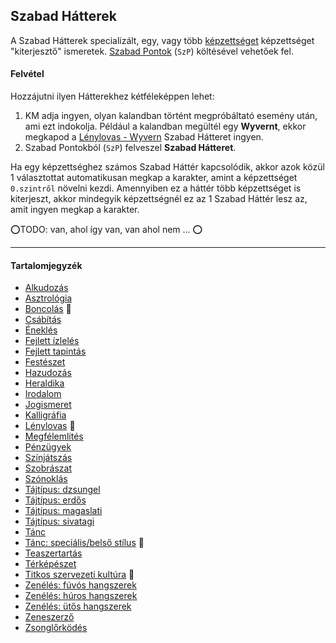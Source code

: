## Szabad Hátterek

<!-- tag: szabad_hatter -->

A Szabad Hátterek specializált, egy, vagy több [képzettséget](031_kepzettseglista.md) képzettséget "kiterjesztő" ismeretek. [Szabad Pontok](017_02_szp.md) (`SzP`) költésével vehetőek fel.

#### Felvétel

Hozzájutni ilyen Hátterekhez kétféleképpen lehet:
1. KM adja ingyen, olyan kalandban történt megpróbáltató esemény után, ami ezt indokolja. Például a kalandban megültél egy **Wyvernt**, ekkor megkapod a [Lénylovas - Wyvern](hatterek.szabad/lenylovas.md) Szabad Hátteret ingyen.
2.  Szabad Pontokból (`SzP`) felveszel **Szabad Hátteret**.

Ha egy képzettséghez számos Szabad Háttér kapcsolódik, akkor azok közül 1 választottat automatikusan megkap a karakter, amint a képzettséget `0.szintről` növelni kezdi. Amennyiben ez a háttér több képzettséget is kiterjeszt, akkor mindegyik képzettségnél ez az 1 Szabad Háttér lesz az, amit ingyen megkap a karakter.

⭕TODO: van, ahol így van, van ahol nem ... ⭕

---
#### Tartalomjegyzék

- [Alkudozás](hatterek.szabad/alkudozas.md)
- [Asztrológia](hatterek.szabad/asztrologia.md)
- [Boncolás](hatterek.szabad/boncolas.md) 🔁
- [Csábítás](hatterek.szabad/csabitas.md)
- [Éneklés](hatterek.szabad/enekles.md)
- [Fejlett ízlelés](hatterek.szabad/fejlett_izleles.md)
- [Fejlett tapintás](hatterek.szabad/fejlett_tapintas.md)
- [Festészet](hatterek.szabad/festeszet.md)
- [Hazudozás](hatterek.szabad/hazudozas.md)
- [Heraldika](hatterek.szabad/heraldika.md)
- [Irodalom](hatterek.szabad/irodalom.md)
- [Jogismeret](hatterek.szabad/jogismeret.md)
- [Kalligráfia](hatterek.szabad/kalligrafia.md)
- [Lénylovas](hatterek.szabad/lenylovas.md) 🔁
- [Megfélemlítés](hatterek.szabad/megfelemlites.md)
- [Pénzügyek](hatterek.szabad/penzugyek.md)
- [Színjátszás](hatterek.szabad/szinjatszas.md)
- [Szobrászat](hatterek.szabad/szobraszat.md)
- [Szónoklás](hatterek.szabad/szonoklas.md)
- [Tájtípus: dzsungel](hatterek.szabad/tajtipus_dzsungel.md)
- [Tájtípus: erdős](hatterek.szabad/tajtipus_erdos.md)
- [Tájtípus: magaslati](hatterek.szabad/tajtipus_magaslati.md)
- [Tájtípus: sivatagi](hatterek.szabad/tajtipus_sivatagi.md)
- [Tánc](hatterek.szabad/tanc.md)
- [Tánc: speciális/belső stílus](hatterek.szabad/tanc_belso_stilus.md) 🔁
- [Teaszertartás](hatterek.szabad/teaszertartas.md)
- [Térképészet](hatterek.szabad/terkepeszet.md)
- [Titkos szervezeti kultúra](hatterek.szabad/titkos_szervezeti_kultura.md) 🔁
- [Zenélés: fúvós hangszerek](hatterek.szabad/zeneles_fuvos_hangszerek.md)
- [Zenélés: húros hangszerek](hatterek.szabad/zeneles_huros_hangszerek.md)
- [Zenélés: ütős hangszerek](hatterek.szabad/zeneles_utos_hangszerek.md)
- [Zeneszerző](hatterek.szabad/zeneszerzo.md)
- [Zsonglőrködés](hatterek.szabad/zsonglorkodes.md)

